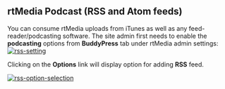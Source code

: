 ## rtMedia Podcast (RSS and Atom feeds)

You can consume rtMedia uploads from iTunes as well as any feed-reader/podcasting software.
The site admin first needs to enable the **podcasting** options from **BuddyPress** tab under rtMedia admin settings:
[![rss-setting](https://cloud.githubusercontent.com/assets/7771963/7907525/fe7d4c28-0857-11e5-8fe8-692359c14b4d.png)](https://cloud.githubusercontent.com/assets/7771963/7907525/fe7d4c28-0857-11e5-8fe8-692359c14b4d.png)

Clicking on the **Options** link will display option for adding **RSS** feed.

[![rss-option-selection](https://cloud.githubusercontent.com/assets/7771963/7907564/6b4d0ce4-0858-11e5-991b-bace6819a0c5.png)](https://cloud.githubusercontent.com/assets/7771963/7907564/6b4d0ce4-0858-11e5-991b-bace6819a0c5.png)
